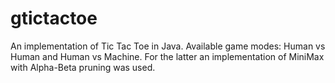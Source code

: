 gtictactoe
==========

An implementation of Tic Tac Toe in Java.
Available game modes: Human vs Human and Human vs Machine. For the latter an implementation of MiniMax with Alpha-Beta pruning was used.
